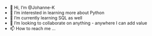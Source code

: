 - 👋 Hi, I’m @Johanne-K
- 👀 I’m interested in learning more about Python
- 🌱 I’m currently learning SQL as well
- 💞️ I’m looking to collaborate on anything - anywhere I can add value
- 📫 How to reach me ...

<!---
Johanne-K/Johanne-K is a ✨ special ✨ repository because its `README.md` (this file) appears on your GitHub profile.
You can click the Preview link to take a look at your changes.
--->
